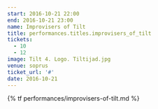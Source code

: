 ```yaml
---
start: 2016-10-21 22:00
end: 2016-10-21 23:00
name: Improvisers of Tilt
title: performances.titles.improvisers_of_tilt
tickets:
  - 10
  - 12
image: Tilt 4. Logo. Tiltijad.jpg
venue: soprus
ticket_url: '#'
date: 2016-10-21
---
```


{% tf performances/improvisers-of-tilt.md %}
